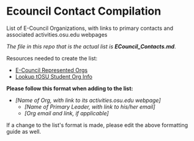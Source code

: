 # Ecouncil Contact Compilation
List of E-Council Organizations, with links to primary contacts and associated activities.osu.edu webpages

*The file in this repo that is the actual list is* ***ECouncil_Contacts.md***.

Resources needed to create the list:

- [E-Council Represented Orgs](https://ec.osu.edu/represented-organizations)
- [Lookup tOSU Student Org Info](https://activities.osu.edu/involvement/student_organizations/find_a_student_org/)

**Please follow this format when adding to the list:**

- *[Name of Org, with link to its activities.osu.edu webpage]*
	- *[Name of Primary Leader, with link to his/her email]*
	- *[Org email and link, if applicable]*

If a change to the list's format is made, please edit the above formatting guide as well.
